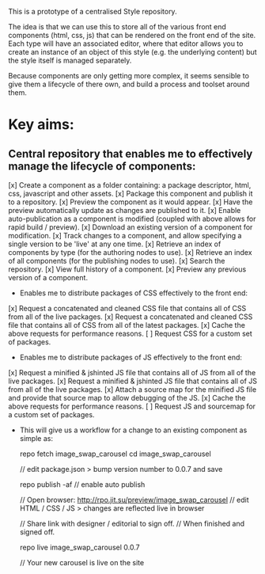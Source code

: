 This is a prototype of a centralised Style repository.

The idea is that we can use this to store all of the various front end components (html, css, js)
that can be rendered on the front end of the site.  Each type will have an associated editor, where
that editor allows you to create an instance of an object of this style (e.g. the underlying content)
but the style itself is managed separately.

Because components are only getting more complex, it seems sensible to give them a lifecycle of there
own, and build a process and toolset around them.

Key aims:
=========

Central repository that enables me to effectively manage the lifecycle of components:
-----

 [x] Create a component as a folder containing: a package descriptor, html, css, javascript and other assets.
 [x] Package this component and publish it to a repository.
 [x] Preview the component as it would appear.
 [x] Have the preview automatically update as changes are published to it.
 [x] Enable auto-publication as a component is modified (coupled with above allows for rapid build / preview).
 [x] Download an existing version of a component for modification.
 [x] Track changes to a component, and allow specifying a single version to be 'live' at any one time.
 [x] Retrieve an index of components by type (for the authoring nodes to use).
 [x] Retrieve an index of all components (for the publishing nodes to use).
 [x] Search the repository.
 [x] View full history of a component.
 [x] Preview any previous version of a component.

- Enables me to distribute packages of CSS effectively to the front end:

 [x] Request a concatenated and cleaned CSS file that contains all of CSS from all of the live packages.
 [x] Request a concatenated and cleaned CSS file that contains all of CSS from all of the latest packages.
 [x] Cache the above requests for performance reasons.
 [ ] Request CSS for a custom set of packages.

- Enables me to distribute packages of JS effectively to the front end:

 [x] Request a minified & jshinted JS file that contains all of JS from all of the live packages.
 [x] Request a minified & jshinted JS file that contains all of JS from all of the live packages.
 [x] Attach a source map for the minified JS file and provide that source map to allow debugging of the JS.
 [x] Cache the above requests for performance reasons.
 [ ] Request JS and sourcemap for a custom set of packages.

- This will give us a workflow for a change to an existing component as simple as:

	repo fetch image_swap_carousel
	cd image_swap_carousel	
	
	// edit package.json > bump version number to 0.0.7 and save
	
	repo publish -af // enable auto publish

	// Open browser: http://rpo.jit.su/preview/image_swap_carousel
	// edit HTML / CSS / JS > changes are reflected live in browser

	// Share link with designer / editorial to sign off.
	// When finished and signed off.

	repo live image_swap_carousel 0.0.7

	// Your new carousel is live on the site

